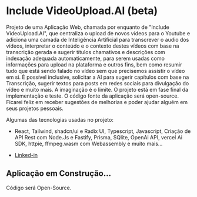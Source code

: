 # Include VideoUpload.AI (beta)

Projeto de uma Aplicação Web, chamada por enquanto de "Include VideoUpload.AI", que centraliza o upload de novos vídeos para o Youtube e adiciona uma camada de Inteligência Artificial para transcrever o audio dos vídeos, interpretar o conteúdo e o contexto destes vídeos com base na transcrição gerada e sugerir títulos chamativos e descrições com indexação adequada automaticamente, para serem usadas como informações para upload na plataforma e outros fins, bem como resumir tudo que está sendo falado no vídeo sem que precisemos assistir o vídeo em si. É possível inclusive, solicitar a AI para sugerir capítulos com base na Transcrição, sugerir textos para posts em redes sociais para divulgação do vídeo e muito mais. A imaginação é o limite. O projeto está em fase final da implementação e teste. O código fonte da aplicação será open-source. Ficarei feliz em receber sugestões de melhorias e poder ajudar alguém em seus projetos pessoais.

Algumas das tecnologias usadas no projeto:

- React, Tailwind, shadcn/ui e Radix UI, Typescript, Javascript, Criação de API Rest com Node.Js e Fastify, Prisma, SQlite, OpenAi API, vercel Ai SDK, httpie, ffmpeg.wasm com Webassembly e muito mais...

- [Linked-in](https://www.linkedin.com/in/bruno-rick-oliveira/) 

## Aplicação em Construção...

Código será Open-Source.
